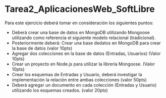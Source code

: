 # Tarea2_AplicacionesWeb_SoftLibre
Para este ejercicio deberá tomar en consideración los siguientes puntos:

- Deberá crear una base de datos en MongoDB utilizando Mongoose utilizando como referencia el siguiente modelo relacional (tradicional).
- Posteriormente deberá: Crear una base dedatos en MongoDB para crear la base de datos (valor 10pts)
- Agregar dos colecciones en la base de datos (Entradas, Usuarios) (Valor 10pts)
- Crear un proyecto en Node.js para utilizar la librería Mongoose. (Valor 10pts)
- Crear los esquemas de Entradas y Usuario, deberá investigar la implementación la relación entre ambas colecciones (valor 50pts)
- Deberá agregar un documento en cada colección (Entradas y Usuario) utilizando los esquemas creados. (valor 20pts)

